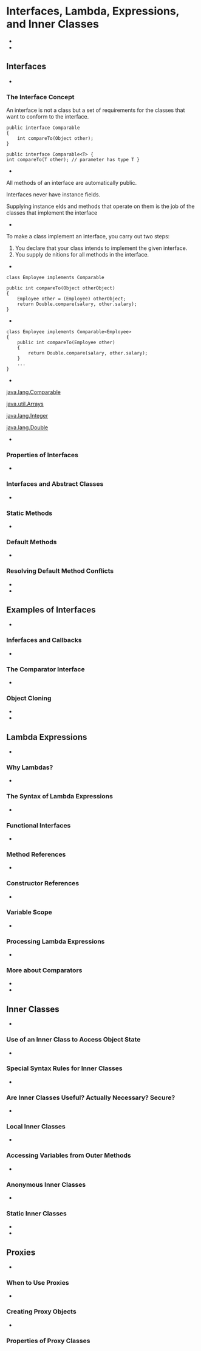 # Interfaces, Lambda, Expressions, and Inner Classes

-
-

## Interfaces

-

### The Interface Concept

An interface is not a class but a set of requirements for the classes that want to conform to the interface.

```
public interface Comparable 
{	int compareTo(Object other); 
}
```

```
public interface Comparable<T> {int compareTo(T other); // parameter has type T }
```

-
All methods of an interface are automatically public.

Interfaces never have instance fields.

Supplying instance  elds and methods that operate on them is the job of the classes that implement the interface

-

To make a class implement an interface, you carry out two steps:1. You declare that your class intends to implement the given interface.2. You supply de nitions for all methods in the interface.

-

```
class Employee implements Comparable
```

```public int compareTo(Object otherObject)
{	Employee other = (Employee) otherObject;	return Double.compare(salary, other.salary); 
}
```

-

```
class Employee implements Comparable<Employee> 
{	public int compareTo(Employee other) 
	{		return Double.compare(salary, other.salary); 
	}	
	... 
}
```

-

[java.lang.Comparable<T>](https://docs.oracle.com/javase/8/docs/api/java/lang/Comparable.html)

[java.util.Arrays](https://docs.oracle.com/javase/8/docs/api/java/util/Arrays.html)

[java.lang.Integer](https://docs.oracle.com/javase/8/docs/api/java/lang/Integer.html)

[java.lang.Double](https://docs.oracle.com/javase/8/docs/api/java/lang/Double.html)

-

### Properties of Interfaces

-

### Interfaces and Abstract Classes

-

### Static Methods

-

### Default Methods

-

### Resolving Default Method Conflicts

-
-

## Examples of Interfaces

-

### Inferfaces and Callbacks

-

### The Comparator Interface

-

### Object Cloning

-
-

## Lambda Expressions

-

### Why Lambdas?

-

### The Syntax of Lambda Expressions

-

### Functional Interfaces

-

### Method References

-

### Constructor References

-

### Variable Scope

-

### Processing Lambda Expressions

-

### More about Comparators

-
-

## Inner Classes

-

### Use of an Inner Class to Access Object State

-

### Special Syntax Rules for Inner Classes

-

### Are Inner Classes Useful? Actually Necessary? Secure?

-

### Local Inner Classes

-

### Accessing Variables from Outer Methods

-

### Anonymous Inner Classes

-

### Static Inner Classes

-
-

## Proxies

-

### When to Use Proxies

-

### Creating Proxy Objects

-

### Properties of Proxy Classes
